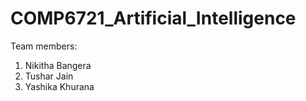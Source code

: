# COMP6721_Artificial_Intelligence

Team members:
  1. Nikitha Bangera
  2. Tushar Jain
  3. Yashika Khurana

